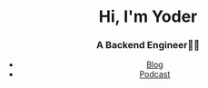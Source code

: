 <h1 align="center">Hi, I'm Yoder</h1>
<h3 align="center">A Backend Engineer👨‍💻</h3>
<div align="center">
  <ul>
    <li><a href="https://yodering.net">Blog</a></li>  
    <li><a href="https://podcasts.apple.com/tw/podcast/minorparty/id1711581041">Podcast</a></li>
  </ul>
</div>
  <!-- <img src="https://github-readme-stats.vercel.app/api/top-langs?username=wuyoder&layout=compact"/> -->
